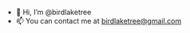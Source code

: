 - 👋 Hi, I’m @birdlaketree
- 📫 You can contact me at birdlaketree@gmail.com

<!---
birdlaketree/birdlaketree is a ✨ special ✨ repository because its `README.md` (this file) appears on your GitHub profile.
You can click the Preview link to take a look at your changes.
--->
